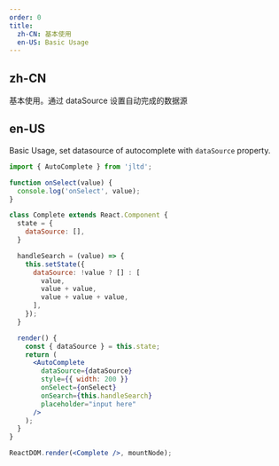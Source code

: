 ```yaml
---
order: 0
title:
  zh-CN: 基本使用
  en-US: Basic Usage
---
```


## zh-CN

基本使用。通过 dataSource 设置自动完成的数据源

## en-US

Basic Usage, set datasource of autocomplete with `dataSource` property.

````jsx
import { AutoComplete } from 'jltd';

function onSelect(value) {
  console.log('onSelect', value);
}

class Complete extends React.Component {
  state = {
    dataSource: [],
  }

  handleSearch = (value) => {
    this.setState({
      dataSource: !value ? [] : [
        value,
        value + value,
        value + value + value,
      ],
    });
  }

  render() {
    const { dataSource } = this.state;
    return (
      <AutoComplete
        dataSource={dataSource}
        style={{ width: 200 }}
        onSelect={onSelect}
        onSearch={this.handleSearch}
        placeholder="input here"
      />
    );
  }
}

ReactDOM.render(<Complete />, mountNode);
````
